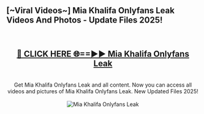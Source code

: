 <h2>[~Viral Videos~] Mia Khalifa Onlyfans Leak Videos And Photos - Update Files 2025!</h2>
<br>
<div align="center">
<h2><a href="https://top-ai-tools.click/QrbHav" rel="nofollow">🔴 CLICK HERE 🌐==►► Mia Khalifa Onlyfans Leak</a></h2>
<br>
Get Mia Khalifa Onlyfans Leak and all content. Now you can access all videos and pictures of Mia Khalifa Onlyfans Leak. New Updated Files 2025!
<br>
<br>
<a href="https://top-ai-tools.click/QrbHav" rel="nofollow" data-target="animated-image.originalLink"><img src="https://i.ibb.co.com/WyWwxjT/player-gif2.gif" alt="Mia Khalifa Onlyfans Leak" style="max-width: 100%; display: inline-block;" data-target="animated-image.originalImage"></a>
</div>
<br>